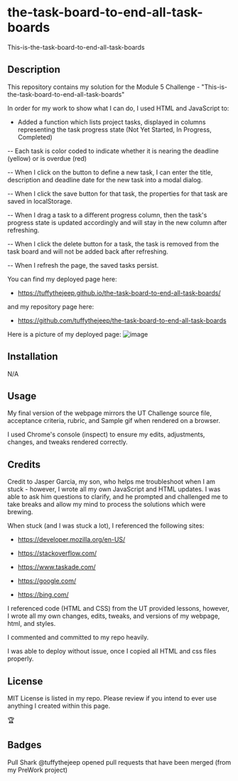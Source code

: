 
# the-task-board-to-end-all-task-boards

This-is-the-task-board-to-end-all-task-boards

## Description

This repository contains my solution for the Module 5 Challenge - "This-is-the-task-board-to-end-all-task-boards"

In order for my work to show what I can do, I used HTML and JavaScript to:

- Added a function which lists project tasks, displayed in columns representing the task progress state (Not Yet Started, In Progress, Completed)

-- Each task is color coded to indicate whether it is nearing the deadline (yellow) or is overdue (red)

-- When I click on the button to define a new task, I can enter the title, description and deadline date for the new task into a modal dialog.

-- When I click the save button for that task, the properties for that task are saved in localStorage.

-- When I drag a task to a different progress column, then the task's progress state is updated accordingly and will stay in the new column after refreshing.

-- When I click the delete button for a task, the task is removed from the task board and will not be added back after refreshing.

-- When I refresh the page, the saved tasks persist.

You can find my deployed page here:

- <https://tuffythejeep.github.io/the-task-board-to-end-all-task-boards/>

and my repository page here:

- <https://github.com/tuffythejeep/the-task-board-to-end-all-task-boards>

Here is a picture of my deployed page:
![image](https://github.com/tuffythejeep/the-task-board-to-end-all-task-boards/assets/167649421/2bc48e57-b18b-4efc-850c-7357eb4c1795)


## Installation

N/A

## Usage

My final version of the webpage mirrors the UT Challenge source file, acceptance criteria, rubric, and Sample gif when rendered on a browser.

I used Chrome's console (inspect) to ensure my edits, adjustments, changes, and tweaks rendered correctly.

## Credits

Credit to Jasper Garcia, my son, who helps me troubleshoot when I am stuck - however, I wrote all my own JavaScript and HTML updates. 
I was able to ask him questions to clarify, and he prompted and challenged me to take breaks and allow my mind to process the solutions which were brewing.

When stuck (and I was stuck a lot), I referenced the following sites:

- <https://developer.mozilla.org/en-US/>

- <https://stackoverflow.com/>

- <https://www.taskade.com/>

- <https://google.com/>

- <https://bing.com/>

I referenced code (HTML and CSS) from the UT provided lessons, however, I wrote all my own changes, edits, tweaks, and versions of my webpage, html, and styles.

I commented and committed to my repo heavily.

I was able to deploy without issue, once I copied all HTML and css files properly.

## License

MIT License is listed in my repo. Please review if you intend to ever use anything I created within this page.

:trophy:

## Badges

Pull Shark
@tuffythejeep opened pull requests that have been merged (from my PreWork project)
